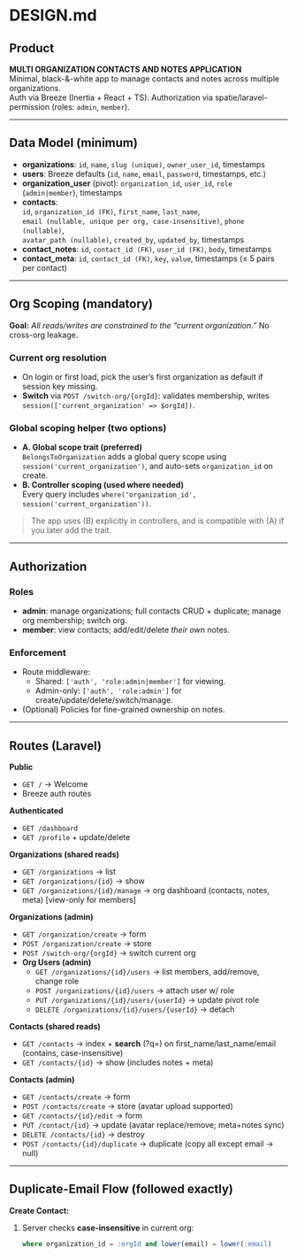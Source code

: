 # DESIGN.md

## Product
**MULTI ORGANIZATION CONTACTS AND NOTES APPLICATION**  
Minimal, black-&-white app to manage contacts and notes across multiple organizations.  
Auth via Breeze (Inertia + React + TS). Authorization via spatie/laravel-permission (roles: `admin`, `member`).

---

## Data Model (minimum)
- **organizations**: `id`, `name`, `slug (unique)`, `owner_user_id`, timestamps  
- **users**: Breeze defaults (`id`, `name`, `email`, `password`, timestamps, etc.)
- **organization_user** (pivot): `organization_id`, `user_id`, `role` (`admin|member`), timestamps
- **contacts**:  
  `id`, `organization_id (FK)`, `first_name`, `last_name`,  
  `email (nullable, unique per org, case-insensitive)`, `phone (nullable)`,  
  `avatar_path (nullable)`, `created_by`, `updated_by`, timestamps
- **contact_notes**: `id`, `contact_id (FK)`, `user_id (FK)`, `body`, timestamps
- **contact_meta**: `id`, `contact_id (FK)`, `key`, `value`, timestamps (≤ 5 pairs per contact)

---

## Org Scoping (mandatory)
**Goal:** _All reads/writes are constrained to the “current organization.”_ No cross-org leakage.

### Current org resolution
- On login or first load, pick the user’s first organization as default if session key missing.
- **Switch** via `POST /switch-org/{orgId}`: validates membership, writes `session(['current_organization' => $orgId])`.

### Global scoping helper (two options)
- **A. Global scope trait (preferred)**  
  `BelongsToOrganization` adds a global query scope using `session('current_organization')`, and auto-sets `organization_id` on create.
- **B. Controller scoping (used where needed)**  
  Every query includes `where('organization_id', session('current_organization'))`.

> The app uses (B) explicitly in controllers, and is compatible with (A) if you later add the trait.

---

## Authorization
### Roles
- **admin**: manage organizations; full contacts CRUD + duplicate; manage org membership; switch org.
- **member**: view contacts; add/edit/delete _their own_ notes.

### Enforcement
- Route middleware:  
  - Shared: `['auth', 'role:admin|member']` for viewing.  
  - Admin-only: `['auth', 'role:admin']` for create/update/delete/switch/manage.
- (Optional) Policies for fine-grained ownership on notes.

---

## Routes (Laravel)
**Public**
- `GET /` → Welcome  
- Breeze auth routes

**Authenticated**
- `GET /dashboard`  
- `GET /profile` + update/delete

**Organizations (shared reads)**
- `GET /organizations` → list
- `GET /organizations/{id}` → show
- `GET /organizations/{id}/manage` → org dashboard (contacts, notes, meta) [view-only for members]

**Organizations (admin)**
- `GET /organization/create` → form
- `POST /organization/create` → store
- `POST /switch-org/{orgId}` → switch current org
- **Org Users (admin)**  
  - `GET /organizations/{id}/users` → list members, add/remove, change role  
  - `POST /organizations/{id}/users` → attach user w/ role  
  - `PUT /organizations/{id}/users/{userId}` → update pivot role  
  - `DELETE /organizations/{id}/users/{userId}` → detach

**Contacts (shared reads)**
- `GET /contacts` → index + **search** (?q=) on first_name/last_name/email (contains, case-insensitive)
- `GET /contacts/{id}` → show (includes notes + meta)

**Contacts (admin)**
- `GET /contacts/create` → form
- `POST /contacts/create` → store (avatar upload supported)
- `GET /contacts/{id}/edit` → form
- `PUT /contact/{id}` → update (avatar replace/remove; meta+notes sync)
- `DELETE /contacts/{id}` → destroy
- `POST /contacts/{id}/duplicate` → duplicate (copy all except email → null)

---

## Duplicate-Email Flow (followed exactly)
**Create Contact:**
1. Server checks **case-insensitive** in current org:
   ```sql
   where organization_id = :orgId and lower(email) = lower(:email)
